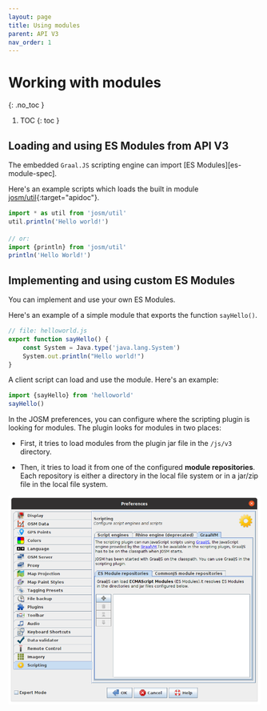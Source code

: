 ```yaml
---
layout: page
title: Using modules
parent: API V3
nav_order: 1
---
```


# Working with modules
{: .no_toc }

1. TOC
{: toc }

## Loading and using ES Modules from API V3

The embedded `Graal.JS` scripting engine can import [ES Modules][es-module-spec].

Here's an example scripts which loads the built in module [josm/util]{:target="apidoc"}.

```js
import * as util from 'josm/util'
util.println('Hello world!')

// or:
import {println} from 'josm/util' 
println('Hello World!')
```

## Implementing and using custom ES Modules

You can implement and use your own ES Modules.

Here's an example of a simple module that exports the function `sayHello()`.

```js
// file: helloworld.js
export function sayHello() {
    const System = Java.type('java.lang.System')
    System.out.println("Hello world!")
}
```

A client script can load and use the module. Here's an example:

```js
import {sayHello} from 'helloworld'
sayHello()
```

In the JOSM preferences, you can configure where the scripting plugin is looking
for modules. The plugin looks for modules in two places:

* First, it tries to load modules from the plugin jar file in the <code class="inline">/js/v3</code> directory.

* Then, it tries to load it from one of the configured **module repositories**. Each
  repository is either a directory in the local file system or in a jar/zip file in the local file system.


<img src="../../assets/img/v3/configure-es-module-repositories.png"/>


[es-modules-spec]: https://262.ecma-international.org/6.0/#sec-modules
[CommonJS module]: http://www.commonjs.org/specs/modules/1.0/
[josm/util]: ../../api/v3/module-josm_util.html